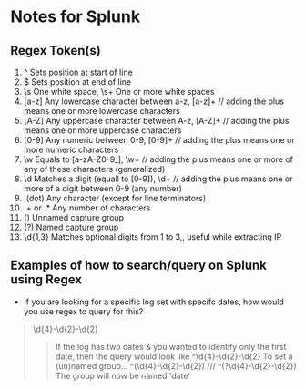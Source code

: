 # Notes for Splunk
## Regex Token(s)
1. ^ Sets position at start of line
2. $ Sets position at end of line
3. \s One white space, \s+ One or more white spaces
4. [a-z] Any lowercase character between a-z, [a-z]+  // adding the plus means one or more lowercase characters
5. [A-Z] Any uppercase character between A-z, [A-Z]+  // adding the plus means one or more uppercase characters
6. [0-9] Any numeric between 0-9, [0-9]+  // adding the plus means one or more numeric characters
7. \w Equals to [a-zA-Z0-9_], \w+  // adding the plus means one or more of any of these characters (generalized)
8. \d Matches a digit (equall to [0-9]), \d+ // adding the plus means one or more of a digit between 0-9 (any number)
9. .(dot) Any character (except for line terminators)
10. .+ or .* Any number of characters
11. () Unnamed capture group
12. (?<filed1>) Named capture group
13. \d{1,3} Matches optional digits from 1 to 3,, useful while extracting IP

## Examples of how to search/query on Splunk using Regex
- If you are looking for a specific log set with specifc dates, how would you use regex to query for this?
> \d{4}-\d{2}-\d{2}
>> If the log has two dates \& you wanted to identify only the first date, then the query would look like ^\d{4}-\d{2}-\d{2}
> To set a (un)named group... ^(\d{4}-\d{2}-\d{2})  /// ^(?<date>\d{4}-\d{2}-\d{2})
>> The group will now be named 'date'
